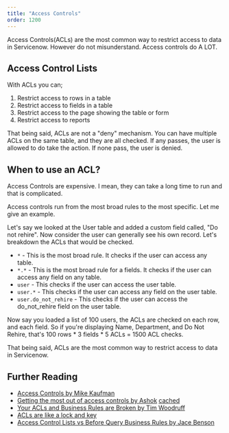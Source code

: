 ```yaml
---
title: "Access Controls"
order: 1200
---
```


Access Controls(ACLs) are the most common way to restrict access to data in Servicenow.  However do not misunderstand.  Access controls do A LOT.

## Access Control Lists

With ACLs you can;
1. Restrict access to rows in a table
2. Restrict access to fields in a table
3. Restrict access to the page showing the table or form
4. Restrict access to reports

That being said, ACLs are not a "deny" mechanism.  You can have multiple ACLs on the same table, and they are all checked.  If any passes, the user is allowed to do take the action.  If none pass, the user is denied.

## When to use an ACL?

Access Controls are expensive.  I mean, they can take a long time to run and that is complicated.

Access controls run from the most broad rules to the most specific.  Let me give an example.

Let's say we looked at the User table and added a custom field called, "Do not rehire".  Now consider the user can generally see his own record.  Let's breakdown the ACLs that would be checked.
- `*` - This is the most broad rule.  It checks if the user can access any table.
- `*.*` - This is the most broad rule for a fields.  It checks if the user can access any field on any table.
- `user` - This checks if the user can access the user table.
- `user.*` - This checks if the user can access any field on the user table.
- `user.do_not_rehire` - This checks if the user can access the do_not_rehire field on the user table.

Now say you loaded a list of 100 users, the ACLs are checked on each row, and each field. So if you're displaying Name, Department, and Do Not Rehire, that's 
100 rows * 3 fields * 5 ACLs = 1500 ACL checks.

That being said, ACLs are the most common way to restrict access to data in Servicenow.


## Further Reading

- [Access Controls by Mike Kaufman](https://www.servicenowelite.com/blog/2019/10/2/access-controls)
- [Getting the most out of access controls by Ashok](https://www.servicenow.com/community/in-other-news/security-top-tips-part-4-keeping-to-your-lanes-getting-the-most/ba-p/2268033) [cached](https://web.archive.org/web/20230920050857/https://www.servicenow.com/community/in-other-news/security-top-tips-part-4-keeping-to-your-lanes-getting-the-most/ba-p/2268033)
- [Your ACLs and Business Rules are Broken by Tim Woodruff](https://snprotips.com/blog/2023/4/28/your-servicenow-acls-are-broken)
- [ACLs are like a lock and key](https://blog.wiz0floyd.do/2022/07/acls-are-like-lock-and-key.html)
- [Access Control Lists vs Before Query Business Rules by Jace Benson](https://jace.pro/post/2019-11-30-qbr-vs-acl/)
